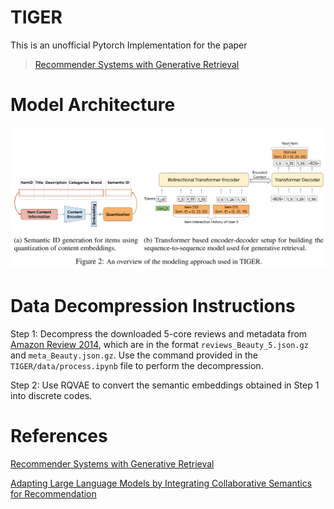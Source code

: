# TIGER
This is an unofficial Pytorch Implementation for the paper 

>[Recommender Systems with Generative Retrieval](https://arxiv.org/pdf/2305.05065)

# Model Architecture
![Overview of TIGER](image.png "TIGER")

# Data Decompression Instructions

Step 1: Decompress the downloaded 5-core reviews and metadata from [Amazon Review 2014](https://cseweb.ucsd.edu/~jmcauley/datasets/amazon/links.html), which are in the format `reviews_Beauty_5.json.gz` and `meta_Beauty.json.gz`. Use the command provided in the `TIGER/data/process.ipynb` file to perform the decompression.

Step 2: Use RQVAE to convert the semantic embeddings obtained in Step 1 into discrete codes.

# References
[Recommender Systems with Generative Retrieval](https://arxiv.org/pdf/2305.05065)

[Adapting Large Language Models by Integrating Collaborative Semantics for Recommendation](https://ieeexplore.ieee.org/stamp/stamp.jsp?tp=&arnumber=10597986)
